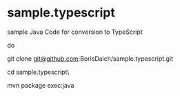 # sample.typescript
sample Java Code for conversion to TypeScript


do 

git clone git@github.com:BorisDaich/sample.typescript.git

cd sample.typescript\

mvn package exec:java
